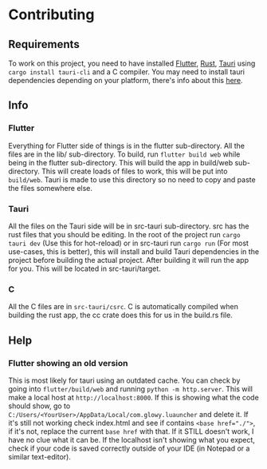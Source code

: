 # Contributing
## Requirements
To work on this project, you need to have installed [Flutter](https://docs.flutter.dev/get-started/install?_gl=1*h6bu5u*_ga*MTg5MDAyODE1OS4xNzUzMTgwMzIy*_ga_04YGWK0175*czE3NTMzNTExMjYkbzIkZzAkdDE3NTMzNTExMjYkajYwJGwwJGgw), [Rust](https://www.rust-lang.org/learn/get-started), [Tauri](https://v2.tauri.app/) using `cargo install tauri-cli` and a C compiler. You may need to install tauri dependencies depending on your platform, there's info about this [here](https://v1.tauri.app/v1/guides/getting-started/prerequisites).

## Info
### Flutter
Everything for Flutter side of things is in the flutter sub-directory. All the files are in the lib/ sub-directory. To build, run `flutter build web` while being in the flutter sub-directory. This will build the app in build/web sub-directory. This will create loads of files to work, this will be put into `build/web`. Tauri is made to use this directory so no need to copy and paste the files somewhere else.

### Tauri
All the files on the Tauri side will be in src-tauri sub-directory. src has the rust files that you should be editing. In the root of the project run `cargo tauri dev` (Use this for hot-reload) or in src-tauri run `cargo run` (For most use-cases, this is better), this will install and build Tauri dependencies in the project before building the actual project. After building it will run the app for you. This will be located in src-tauri/target.

### C
All the C files are in `src-tauri/csrc`. C is automatically compiled when building the rust app, the cc crate does this for us in the build.rs file.

## Help
### Flutter showing an old version
This is most likely for tauri using an outdated cache. You can check by going into `flutter/build/web` and running `python -m http.server`. This will make a local host at `http://localhost:8000`. If this is showing what the code should show, go to `C:/Users/<YourUser>/AppData/Local/com.glowy.luauncher` and delete it. If it's still not working check index.html and see if contains `<base href="./">`, if it's not, replace the current `base href` with that. If it STILL doesn't work, I have no clue what it can be. If the localhost isn't showing what you expect, check if your code is saved correctly outside of your IDE (in Notepad or a similar text-editor).
